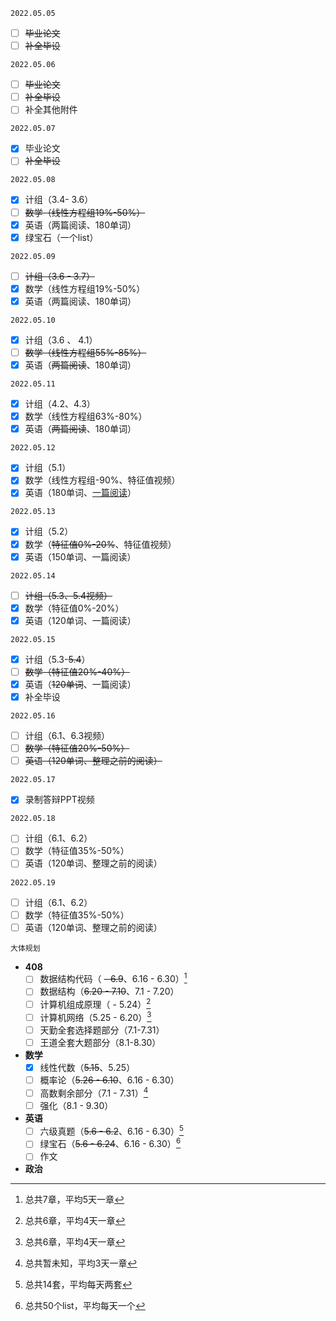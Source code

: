 `2022.05.05`

- [ ] ~~毕业论文~~
- [ ] ~~补全毕设~~

`2022.05.06`

- [ ] ~~毕业论文~~
- [ ] ~~补全毕设~~
- [ ] 补全其他附件

`2022.05.07`

- [x] 毕业论文
- [ ] ~~补全毕设~~

`2022.05.08`

- [x] 计组（3.4- 3.6）
- [ ] ~~数学（线性方程组19%-50%）~~
- [x] 英语（两篇阅读、180单词）
- [x] 绿宝石（一个list）

`2022.05.09`

- [ ] ~~计组（3.6 - 3.7）~~
- [x] 数学（线性方程组19%-50%）
- [x] 英语（两篇阅读、180单词）

`2022.05.10`

- [x] 计组（3.6 、 4.1）
- [ ] ~~数学（线性方程组55%-85%）~~
- [x] 英语（~~两篇阅读~~、180单词）

`2022.05.11`

- [x] 计组（4.2、4.3）
- [x] 数学（线性方程组63%-80%）
- [x] 英语（~~两篇阅读~~、180单词）

`2022.05.12`

- [x] 计组（5.1）
- [x] 数学（线性方程组-90%、特征值视频）
- [x] 英语（180单词、<u>一篇阅读</u>）

`2022.05.13`

- [x] 计组（5.2）
- [x] 数学（~~特征值0%-20%~~、特征值视频）
- [x] 英语（150单词、一篇阅读）

`2022.05.14`

- [ ] ~~计组（5.3、5.4视频）~~
- [x] 数学（特征值0%-20%）
- [x] 英语（120单词、一篇阅读）

`2022.05.15`

- [x] 计组（5.3-~~5.4~~）
- [ ] ~~数学（特征值20%-40%）~~
- [x] 英语（~~120单词~~、一篇阅读）
- [x] 补全毕设

`2022.05.16`

- [ ] 计组（6.1、6.3视频）
- [ ] ~~数学（特征值20%-50%）~~
- [ ] ~~英语（120单词、整理之前的阅读）~~

`2022.05.17`

- [x] 录制答辩PPT视频

`2022.05.18`

- [ ] 计组（6.1、6.2）
- [ ] 数学（特征值35%-50%）
- [ ] 英语（120单词、整理之前的阅读）

`2022.05.19`

- [ ] 计组（6.1、6.2）
- [ ] 数学（特征值35%-50%）
- [ ] 英语（120单词、整理之前的阅读）

`大体规划`

* **408**
	- [ ] 数据结构代码（ ~~- 6.9~~、6.16 - 6.30）[^1]
	- [ ] 数据结构（~~6.20 - 7.10~~、7.1 - 7.20）
	- [ ] 计算机组成原理（ - 5.24）[^2]
	- [ ] 计算机网络（5.25 - 6.20）[^3]
	- [ ] 天勤全套选择题部分（7.1-7.31）
	- [ ] 王道全套大题部分（8.1-8.30）
	
* **数学**
	- [x] 线性代数（~~5.15~~、5.25）
	- [ ] 概率论（~~5.26 - 6.10~~、6.16 - 6.30）
	- [ ] 高数剩余部分（7.1 - 7.31）[^4]
	- [ ] 强化（8.1 - 9.30）
* **英语**
	- [ ] 六级真题（~~5.6 - 6.2~~、6.16 - 6.30）[^5]
	- [ ] 绿宝石（~~5.6 - 6.24~~、6.16 - 6.30）[^6]
	- [ ] 作文
* **政治**



[^1]:总共7章，平均5天一章
[^2]: 总共6章，平均4天一章
[^3]: 总共6章，平均4天一章
[^4]: 总共暂未知，平均3天一章
[^5]: 总共14套，平均每天两套
[^6]: 总共50个list，平均每天一个